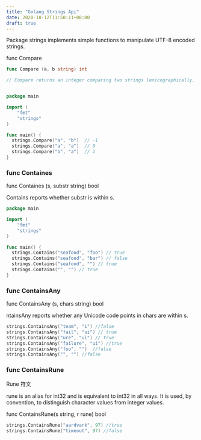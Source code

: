 ```yaml
---
title: "Golang Strings Api"
date: 2020-10-12T11:50:11+08:00
draft: true
---
```


Package strings implements simple functions to manipulate UTF-8 encoded strings.

func Compare

```go
func Compare (a, b string) int

// Compare returns an integer comparing two strings lexicographically. The result will be 0 if a==b, -1 if a < b, and +1 if a > b.


package main

import (
	"fmt"
	"strings"
)

func main() {
  strings.Compare("a", "b")  // -1
  strings.Compare("a", "a")  // 0
  strings.Compare("b", "a")  // 1
}
```

### func Containes

func Containes (s, substr string) bool

Contains reports whether substr is within s.

```go
package main

import (
	"fmt"
	"strings"
)

func main() {
  strings.Contains("seafood", "foo") // true
  strings.Contains("seafood", "bar") // false
  strings.Contains("seafood", "") // true
  strings.Contains("", "") // true
}
```

### func ContainsAny

func ContainsAny (s, chars string) bool

ntainsAny reports whether any Unicode code points in chars are within s.

```go
strings.ContainsAny("team", "i") //false
strings.ContainsAny("fail", "ui") // true
strings.ContainsAny("ure", "ui") // true
strings.ContainsAny("failure", "ui") //true
strings.ContainsAny("foo", "")  //false
strings.ContainsAny("", "") //false
```

### func ContainsRune  

Rune 符文

rune is an alias for int32 and is equivalent to int32 in all ways. It is used, by convention, to distinguish character values from integer values.

func ContainsRune(s string, r rune) bool

```go
strings.ContainsRune("aardvark", 97) //true
strings.ContainsRune("timeout", 97) //false
```